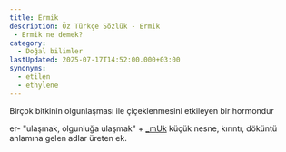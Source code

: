 ```yaml
---
title: Ermik
description: Öz Türkçe Sözlük - Ermik 
 - Ermik ne demek?
category:
  - Doğal bilimler
lastUpdated: 2025-07-17T14:52:00.000+03:00
synonyms:
  - etilen
  - ethylene
---
```

Birçok bitkinin olgunlaşması ile çiçeklenmesini etkileyen bir hormondur

er- "ulaşmak, olgunluğa ulaşmak" + [_mUk](/sozluk/-ekler/muk) küçük nesne, kırıntı, döküntü anlamına gelen adlar üreten ek.

